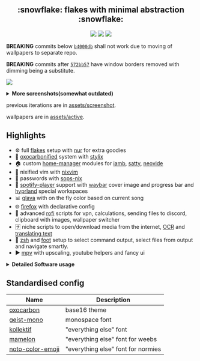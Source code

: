 <h2 align="center">:snowflake: flakes with minimal abstraction :snowflake:</h2>

<p align="center">
    <a href="https://nixos.org/">
        <img src="https://img.shields.io/badge/NixOS-24.11-informational.svg?style=for-the-badge&logo=nixos&color=161616&logoColor=42be65&labelColor=dde1e6"></a>
    <img src="https://img.shields.io/github/last-commit/71zenith/nix-dots?style=for-the-badge&labelColor=dde1e6&color=161616"/>
    <img src="https://img.shields.io/github/repo-size/71zenith/nix-dots?style=for-the-badge&labelColor=dde1e6&color=161616"/>
  </a>
</p>

**BREAKING**
commits below [`b4000db`](https://github.com/71zenith/nix-dots/tree/b4000db955f1c73714f25b612128b5c3d2c2050f) shall not work due to moving of
wallpapers to separate repo.

**BREAKING**
commits after [`572bb57`](https://github.com/71zenith/nix-dots/tree/572bb5783334bc753c511c11b504746c8ed69ed5) have window borders removed
with dimming being a substitute.

![](https://github.com/71zenith/walls/blob/master/screenshot/screenshot14.png?raw=true)

<details><summary><b>More screenshots(somewhat outdated)</b></summary>

![](https://github.com/71zenith/walls/blob/master/screenshot/workflow/1.png?raw=true)

![](https://github.com/71zenith/walls/blob/master/screenshot/workflow/2.png?raw=true)

![](https://github.com/71zenith/walls/blob/master/screenshot/workflow/3.png?raw=true)

![](https://github.com/71zenith/walls/blob/master/screenshot/workflow/4.png?raw=true)
</details>

previous iterations are in [assets/screenshot](https://github.com/71zenith/assets/tree/master/screenshot).

wallpapers are in [assets/active](https://github.com/71zenith/assets/tree/master/active).

## Highlights
- ⚙️  full [flakes](https://wiki.nixos.org/wiki/Flakes) setup with [nur](https://github.com/nix-community/NUR) for extra goodies
- 🎨 [oxocarbonified](https://github.com/nyoom-engineering/base16-oxocarbon) system with [stylix](https://github.com/danth/stylix)
- 🏠 custom [home-manager](https://github.com/nix-community/home-manager) modules for [iamb](https://github.com/ulyssa/iamb), [satty](https://github.com/gabm/Satty), [neovide](https://github.com/neovide/neovide)
- 📝 nixified vim with [nixvim](https://github.com/nix-community/nixvim)
- 🔑 passwords with [sops-nix](https://github.com/Mic92/sops-nix)
- 🎼 [spotify-player](https://github.com/aome510/spotify-player) support with [waybar](https://github.com/Alexays/Waybar) cover image and progress bar and [hyprland](https://github.com/hyprwm/Hyprland) special workspaces
- 📊 [glava](https://github.com/jarcode-foss/glava) with on the fly color based on current song
- 🌐 [firefox](https://www.mozilla.org/en-US/firefox/) with declarative config
- 🚀 advanced [rofi](https://github.com/davatorium/rofi) scripts for vpn, calculations, sending files to discord, clipboard with images, wallpaper switcher
- 🈂️ niche scripts to open/download media from the internet, [OCR](https://github.com/tesseract-ocr/tesseract) and [translating text](https://github.com/soimort/translate-shell)
- 🐚 [zsh](http://www.zsh.org) and [foot](https://codeberg.org/dnkl/foot) setup to select command output, select files from output and navigate smartly.
- ▶️  [mpv](https://github.com/mpv-player/mpv) with upscaling, youtube helpers and fancy ui

<details><summary><b>Detailed Software usage</b></summary>

## Nix components
| Name                                                                   | Description                 |
|------------------------------------------------------------------------|-----------------------------|
| [flakes](https://wiki.nixos.org/wiki/Flakes)                           | channel manager             |
| [home-manager](https://github.com/nix-community/home-manager)          | manage dots                 |
| [stylix](https://github.com/danth/stylix)                              | auto themer                 |
| [nix-colors](https://github.com/Misterio77/nix-colors)                 | base 16 scheme              |
| [nixvim](https://github.com/nix-community/nixvim)                      | nvim config in nix          |
| [nur](https://github.com/nix-community/NUR)                            | nix user repository         |
| [nh](https://github.com/viperML/nh)                                    | nix helper                  |
| [sops-nix](https://github.com/Mic92/sops-nix)                          | secrets manager             |
| [nix-output-monitor](https://github.com/maralorn/nix-output-monitor)   | fancy nix output            |
| [direnv](https://github.com/nix-community/nix-direnv)                  | auto env switcher           |


## Programs
| Name                                                           | Description             |
|----------------------------------------------------------------|-------------------------|
| [hyprland](https://github.com/hyprwm/Hyprland)                 | compositor              |
| [firefox](https://www.mozilla.org/en-US/firefox/)              | web browser             |
| [neovide](https://github.com/neovide/neovide)                  | neovim gui              |
| [foot](https://codeberg.org/dnkl/foot)                         | terminal                |
| [zathura](https://pwmt.org/projects/zathura)                   | pdf/epub viewer         |
| [mpv](https://github.com/mpv-player/mpv)                       | media player (da goat)  |
| [rofi](https://github.com/davatorium/rofi)                     | custom launcher         |
| [satty](https://github.com/gabm/Satty)                         | annotation tool         |
| [calibre](https://github.com/kovidgoyal/calibre)               | ebook manager           |
| [fcitx5](https://github.com/fcitx/fcitx5)                      | japanese input          |
| [mako](https://github.com/emersion/mako)                       | notification daemon     |
| [nautilus](https://gitlab.gnome.org/GNOME/nautilus)            | gui file manager        |
| [neovim](https://github.com/neovim/neovim)                     | main text editor        |
| [iamb](https://github.com/ulyssa/iamb)                         | tui matrix client       |
| [fzf](https://github.com/junegunn/fzf)                         | fuzzy finder            |
| [glava](https://github.com/jarcode-foss/glava)                 | audio visualizer        |
| [ani-cli](https://github.com/pystardust/ani-cli)               | anime tool              |
| [zsh](http://www.zsh.org)                                      | shell                   |
| [spotify-player](https://github.com/aome510/spotify-player)    | spotify tui (love it)   |
| [yazi](https://github.com/sxyazi/yazi)                         | tui file manager        |
| [btop](https://github.com/aristocratos/btop)                   | resource monitor        |


## Rusty tools
| Name                                               | Description    |
|----------------------------------------------------|----------------|
| [eza](https://github.com/eza-community/eza)        | ls alter       |
| [duf](https://github.com/muesli/duf)               | df alter       |
| [zoxide](https://github.com/ajeetdsouza/zoxide)    | smarter cd     |
| [dust](https://github.com/bootandy/dust)           | du alter       |
| [fd](https://github.com/sharkdp/fd)                | find alter     |
| [rg](https://github.com/BurstSushi/ripgrep)        | grep alter     |
| [sd](https://github.com/chmln/sd)                  | sed alter      |

</details>


## Standardised config
| Name                                                                    | Description                        |
|-------------------------------------------------------------------------|------------------------------------|
| [oxocarbon](https://github.com/nyoom-engineering/base16-oxocarbon)      | base16 theme                       |
| [geist-mono](https://vercel.com/font)                                   | monospace font                     |
| [kollektif](https://unblast.com/kollektif-sans-typeface/)               | "everything else" font             |
| [mamelon](https://moji-waku.com/mamelon/index.html)                     | "everything else" font for weebs   |
| [noto-color-emoji](https://fonts.google.com/specimen/Noto+Color+Emoji)  | "everything else" font for normies |
